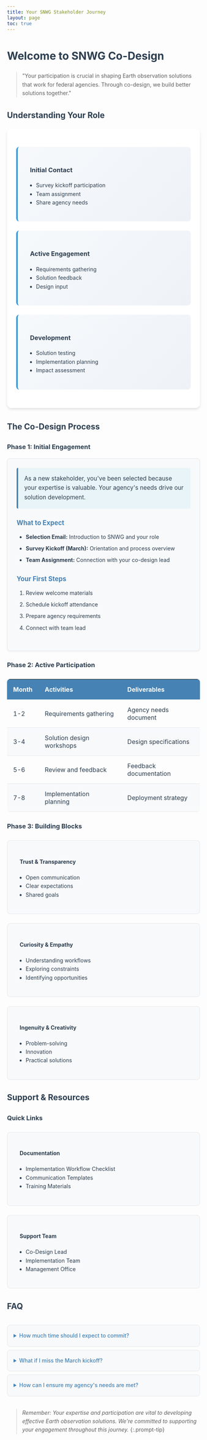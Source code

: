 ```yaml
---
title: Your SNWG Stakeholder Journey
layout: page
toc: true
---
```


# Welcome to SNWG Co-Design

> "Your participation is crucial in shaping Earth observation solutions that work for federal agencies. Through co-design, we build better solutions together."

## Understanding Your Role

<div class="content-section">
    <div class="role-grid">
        <div class="role-card">
            <h3><i class="fas fa-rocket"></i> Initial Contact</h3>
            <ul>
                <li>Survey kickoff participation</li>
                <li>Team assignment</li>
                <li>Share agency needs</li>
            </ul>
        </div>
        <div class="role-card">
            <h3><i class="fas fa-users"></i> Active Engagement</h3>
            <ul>
                <li>Requirements gathering</li>
                <li>Solution feedback</li>
                <li>Design input</li>
            </ul>
        </div>
        <div class="role-card">
            <h3><i class="fas fa-cogs"></i> Development</h3>
            <ul>
                <li>Solution testing</li>
                <li>Implementation planning</li>
                <li>Impact assessment</li>
            </ul>
        </div>
    </div>
</div>

## The Co-Design Process

### Phase 1: Initial Engagement

<div class="phase-card">
    <div class="phase-intro">
        <p class="tip-text">As a new stakeholder, you've been selected because your expertise is valuable. Your agency's needs drive our solution development.</p>
    </div>
    <div class="phase-section">
        <h4>What to Expect</h4>
        <ul class="phase-list">
            <li><strong>Selection Email:</strong> Introduction to SNWG and your role</li>
            <li><strong>Survey Kickoff (March):</strong> Orientation and process overview</li>
            <li><strong>Team Assignment:</strong> Connection with your co-design lead</li>
        </ul>
    </div> 
    <div class="phase-section">
        <h4>Your First Steps</h4>
        <ol class="phase-list">
            <li>Review welcome materials</li>
            <li>Schedule kickoff attendance</li>
            <li>Prepare agency requirements</li>
            <li>Connect with team lead</li>
        </ol>
    </div>
</div>

<style>
.phase-card {
    background: #f8f9fa;
    border-radius: 8px;
    padding: 1.5rem;
    margin: 1rem 0;
    border: 1px solid #e5e7eb;
    box-shadow: 0 2px 4px rgba(0, 0, 0, 0.05);
}

.phase-intro {
    background: #e8f4f8;
    border-left: 4px solid #4682B4;
    padding: 1rem;
    margin-bottom: 1.5rem;
    border-radius: 4px;
}

.tip-text {
    color: #2c3e50;
    margin: 0;
    font-size: 1.1em;
}

.phase-section {
    margin-bottom: 1.5rem;
}

.phase-section h4 {
    color: #4682B4;
    margin-bottom: 0.75rem;
    font-size: 1.2em;
}

.phase-list {
    margin: 0;
    padding-left: 1.5rem;
}

.phase-list li {
    margin-bottom: 0.5rem;
    line-height: 1.6;
}

.phase-list strong {
    color: #2c3e50;
}
</style>

### Phase 2: Active Participation

<div class="timeline-section">
    <table class="styled-table">
        <thead>
            <tr>
                <th>Month</th>
                <th>Activities</th>
                <th>Deliverables</th>
            </tr>
        </thead>
        <tbody>
            <tr>
                <td>1-2</td>
                <td>Requirements gathering</td>
                <td>Agency needs document</td>
            </tr>
            <tr>
                <td>3-4</td>
                <td>Solution design workshops</td>
                <td>Design specifications</td>
            </tr>
            <tr>
                <td>5-6</td>
                <td>Review and feedback</td>
                <td>Feedback documentation</td>
            </tr>
            <tr>
                <td>7-8</td>
                <td>Implementation planning</td>
                <td>Deployment strategy</td>
            </tr>
        </tbody>
    </table>
</div>

### Phase 3: Building Blocks

<div class="blocks-container">
    <div class="block">
        <h4><i class="fas fa-handshake"></i> Trust & Transparency</h4>
        <ul>
            <li>Open communication</li>
            <li>Clear expectations</li>
            <li>Shared goals</li>
        </ul>
    </div>
    <div class="block">
        <h4><i class="fas fa-search"></i> Curiosity & Empathy</h4>
        <ul>
            <li>Understanding workflows</li>
            <li>Exploring constraints</li>
            <li>Identifying opportunities</li>
        </ul>
    </div>
    <div class="block">
        <h4><i class="fas fa-lightbulb"></i> Ingenuity & Creativity</h4>
        <ul>
            <li>Problem-solving</li>
            <li>Innovation</li>
            <li>Practical solutions</li>
        </ul>
    </div>
</div>

## Support & Resources

### Quick Links

<div class="resources-grid">
    <div class="resource-card">
        <h4><i class="fas fa-book"></i> Documentation</h4>
        <ul>
            <li>Implementation Workflow Checklist</li>
            <li>Communication Templates</li>
            <li>Training Materials</li>
        </ul>
    </div>
    <div class="resource-card">
        <h4><i class="fas fa-hands-helping"></i> Support Team</h4>
        <ul>
            <li>Co-Design Lead</li>
            <li>Implementation Team</li>
            <li>Management Office</li>
        </ul>
    </div>
</div>

## FAQ

<div class="faq-section">
    <details>
        <summary>How much time should I expect to commit?</summary>
        <p>Plan for 2-4 hours monthly for regular activities, with additional time during key development phases.</p>
    </details>
    <details>
        <summary>What if I miss the March kickoff?</summary>
        <p>Contact your co-design lead for orientation materials and a catch-up session.</p>
    </details>
    <details>
        <summary>How can I ensure my agency's needs are met?</summary>
        <p>Active participation in early requirement gathering and regular feedback sessions is key.</p>
    </details>
</div>


>*Remember: Your expertise and participation are vital to developing effective Earth observation solutions. We're committed to supporting your engagement throughout this journey.*
{:.prompt-tip}

<style>
/* Base styles matching SEP */
body {
    font-family: -apple-system, BlinkMacSystemFont, "Segoe UI", Roboto, sans-serif;
    line-height: 1.6;
    color: #2c3e50;
}

/* Content sections */
.content-section {
    background-color: white;
    border-radius: 0.75rem;
    box-shadow: 0 4px 6px rgba(0, 0, 0, 0.1);
    padding: 1.5rem;
    margin-bottom: 2rem;
}

/* Role cards grid */
.role-grid {
    display: grid;
    grid-template-columns: repeat(auto-fit, minmax(250px, 1fr));
    gap: 1.5rem;
    margin: 1.5rem 0;
}

.role-card {
    background: linear-gradient(135deg, #f6f9fc, #eef2f7);
    border-left: 4px solid #3498db;
    padding: 1.5rem;
    border-radius: 8px;
    transition: transform 0.2s ease;
}

.role-card:hover {
    transform: translateY(-2px);
}

/* Phase cards */
.phase-card {
    background: #f8f9fa;
    border-radius: 8px;
    padding: 1.5rem;
    margin: 1rem 0;
    border: 1px solid #e5e7eb;
}

/* Timeline table */
.styled-table {
    width: 100%;
    border-collapse: collapse;
    margin: 1.5rem 0;
    border-radius: 8px;
    overflow: hidden;
}

.styled-table th,
.styled-table td {
    padding: 1rem;
    text-align: left;
    border-bottom: 1px solid #e5e7eb;
}

.styled-table th {
    background-color: #4682B4;
    color: white;
}

.styled-table tr:nth-child(even) {
    background-color: #f8f9fa;
}

/* Building blocks */
.blocks-container {
    display: grid;
    grid-template-columns: repeat(auto-fit, minmax(250px, 1fr));
    gap: 1.5rem;
    margin: 1.5rem 0;
}

.block {
    background: #f8f9fa;
    padding: 1.5rem;
    border-radius: 8px;
    border: 1px solid #e5e7eb;
}

/* Resources grid */
.resources-grid {
    display: grid;
    grid-template-columns: repeat(auto-fit, minmax(250px, 1fr));
    gap: 1.5rem;
    margin: 1.5rem 0;
}

.resource-card {
    background: #f8f9fa;
    padding: 1.5rem;
    border-radius: 8px;
    border: 1px solid #e5e7eb;
    transition: transform 0.2s ease;
}

.resource-card:hover {
    transform: translateY(-2px);
}

/* FAQ section */
.faq-section {
    max-width: 800px;
    margin: 2rem auto;
}

details {
    background: #f8f9fa;
    padding: 1rem;
    margin-bottom: 0.5rem;
    border-radius: 8px;
    border: 1px solid #e5e7eb;
}

details summary {
    cursor: pointer;
    font-weight: 500;
    color: #4682B4;
}

/* Icons */
.fas {
    color: #4682B4;
    margin-right: 0.5rem;
}

/* Responsive adjustments */
@media (max-width: 768px) {
    .role-grid,
    .blocks-container,
    .resources-grid {
        grid-template-columns: 1fr;
    }
}
</style>
